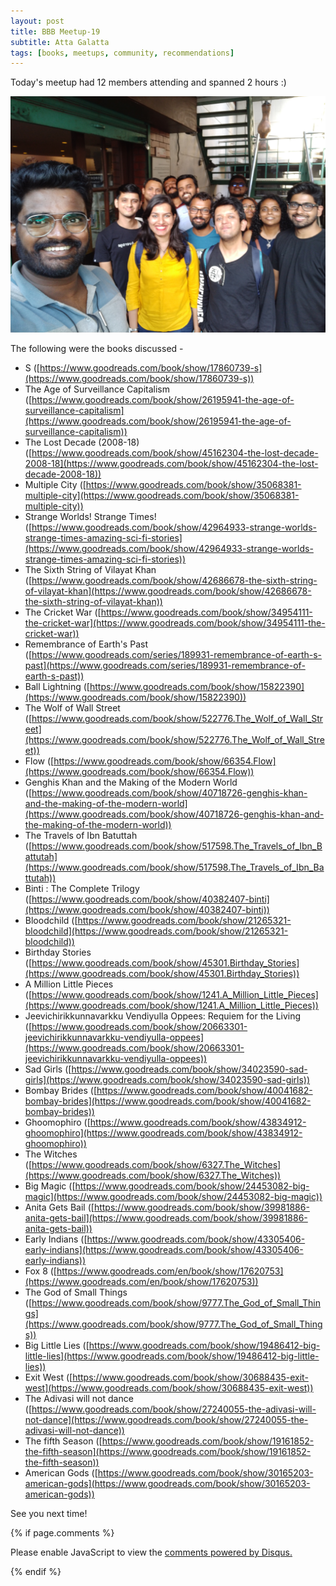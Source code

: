 ```yaml
---
layout: post
title: BBB Meetup-19
subtitle: Atta Galatta
tags: [books, meetups, community, recommendations]
---
```


Today's meetup had 12 members attending and spanned 2 hours :)

![Group](../img/BBB/BBB_19_05_26_2019.jpg)

The following were the books discussed -

- S ([https://www.goodreads.com/book/show/17860739-s](https://www.goodreads.com/book/show/17860739-s))
- The Age of Surveillance Capitalism ([https://www.goodreads.com/book/show/26195941-the-age-of-surveillance-capitalism](https://www.goodreads.com/book/show/26195941-the-age-of-surveillance-capitalism))
- The Lost Decade (2008-18) ([https://www.goodreads.com/book/show/45162304-the-lost-decade-2008-18](https://www.goodreads.com/book/show/45162304-the-lost-decade-2008-18))
- Multiple City ([https://www.goodreads.com/book/show/35068381-multiple-city](https://www.goodreads.com/book/show/35068381-multiple-city))
- Strange Worlds! Strange Times! ([https://www.goodreads.com/book/show/42964933-strange-worlds-strange-times-amazing-sci-fi-stories](https://www.goodreads.com/book/show/42964933-strange-worlds-strange-times-amazing-sci-fi-stories))
- The Sixth String of Vilayat Khan ([https://www.goodreads.com/book/show/42686678-the-sixth-string-of-vilayat-khan](https://www.goodreads.com/book/show/42686678-the-sixth-string-of-vilayat-khan))
- The Cricket War ([https://www.goodreads.com/book/show/34954111-the-cricket-war](https://www.goodreads.com/book/show/34954111-the-cricket-war))
- Remembrance of Earth's Past ([https://www.goodreads.com/series/189931-remembrance-of-earth-s-past](https://www.goodreads.com/series/189931-remembrance-of-earth-s-past))
- Ball Lightning ([https://www.goodreads.com/book/show/15822390](https://www.goodreads.com/book/show/15822390))
- The Wolf of Wall Street ([https://www.goodreads.com/book/show/522776.The_Wolf_of_Wall_Street](https://www.goodreads.com/book/show/522776.The_Wolf_of_Wall_Street))
- Flow ([https://www.goodreads.com/book/show/66354.Flow](https://www.goodreads.com/book/show/66354.Flow))
- Genghis Khan and the Making of the Modern World ([https://www.goodreads.com/book/show/40718726-genghis-khan-and-the-making-of-the-modern-world](https://www.goodreads.com/book/show/40718726-genghis-khan-and-the-making-of-the-modern-world))
- The Travels of Ibn Batuttah ([https://www.goodreads.com/book/show/517598.The_Travels_of_Ibn_Battutah](https://www.goodreads.com/book/show/517598.The_Travels_of_Ibn_Battutah))
- Binti : The Complete Trilogy ([https://www.goodreads.com/book/show/40382407-binti](https://www.goodreads.com/book/show/40382407-binti))
- Bloodchild ([https://www.goodreads.com/book/show/21265321-bloodchild](https://www.goodreads.com/book/show/21265321-bloodchild))
- Birthday Stories ([https://www.goodreads.com/book/show/45301.Birthday_Stories](https://www.goodreads.com/book/show/45301.Birthday_Stories))
- A Million Little Pieces ([https://www.goodreads.com/book/show/1241.A_Million_Little_Pieces](https://www.goodreads.com/book/show/1241.A_Million_Little_Pieces))
- Jeevichirikkunnavarkku Vendiyulla Oppees: Requiem for the Living ([https://www.goodreads.com/book/show/20663301-jeevichirikkunnavarkku-vendiyulla-oppees](https://www.goodreads.com/book/show/20663301-jeevichirikkunnavarkku-vendiyulla-oppees))
- Sad Girls ([https://www.goodreads.com/book/show/34023590-sad-girls](https://www.goodreads.com/book/show/34023590-sad-girls))
- Bombay Brides ([https://www.goodreads.com/book/show/40041682-bombay-brides](https://www.goodreads.com/book/show/40041682-bombay-brides))
- Ghoomophiro ([https://www.goodreads.com/book/show/43834912-ghoomophiro](https://www.goodreads.com/book/show/43834912-ghoomophiro))
- The Witches ([https://www.goodreads.com/book/show/6327.The_Witches](https://www.goodreads.com/book/show/6327.The_Witches))
- Big Magic ([https://www.goodreads.com/book/show/24453082-big-magic](https://www.goodreads.com/book/show/24453082-big-magic))
- Anita Gets Bail ([https://www.goodreads.com/book/show/39981886-anita-gets-bail](https://www.goodreads.com/book/show/39981886-anita-gets-bail))
- Early Indians ([https://www.goodreads.com/book/show/43305406-early-indians](https://www.goodreads.com/book/show/43305406-early-indians))
- Fox 8 ([https://www.goodreads.com/en/book/show/17620753](https://www.goodreads.com/en/book/show/17620753))
- The God of Small Things ([https://www.goodreads.com/book/show/9777.The_God_of_Small_Things](https://www.goodreads.com/book/show/9777.The_God_of_Small_Things))
- Big Little Lies ([https://www.goodreads.com/book/show/19486412-big-little-lies](https://www.goodreads.com/book/show/19486412-big-little-lies))
- Exit West ([https://www.goodreads.com/book/show/30688435-exit-west](https://www.goodreads.com/book/show/30688435-exit-west))
- The Adivasi will not dance ([https://www.goodreads.com/book/show/27240055-the-adivasi-will-not-dance](https://www.goodreads.com/book/show/27240055-the-adivasi-will-not-dance))
- The fifth Season ([https://www.goodreads.com/book/show/19161852-the-fifth-season](https://www.goodreads.com/book/show/19161852-the-fifth-season))
- American Gods ([https://www.goodreads.com/book/show/30165203-american-gods](https://www.goodreads.com/book/show/30165203-american-gods))

See you next time!

{% if page.comments %}
<div id="disqus_thread"></div>
<script>

/**
*  RECOMMENDED CONFIGURATION VARIABLES: EDIT AND UNCOMMENT THE SECTION BELOW TO INSERT DYNAMIC VALUES FROM YOUR PLATFORM OR CMS.
*  LEARN WHY DEFINING THESE VARIABLES IS IMPORTANT: https://disqus.com/admin/universalcode/#configuration-variables*/
/*
var disqus_config = function () {
this.page.url = brokebibliophilesbangalore.github.io/2019-01-27-BBB-Meetup-17;
  // Replace PAGE_URL with your page's canonical URL variable
this.page.identifier = 2019-01-27-BBB-Meetup-17; 
// Replace PAGE_IDENTIFIER with your page's unique identifier variable
};
*/
(function() { // DON'T EDIT BELOW THIS LINE
var d = document, s = d.createElement('script');
s.src = 'https://brokebibliophilesbangalore.disqus.com/embed.js';
s.setAttribute('data-timestamp', +new Date());
(d.head || d.body).appendChild(s);
})();
</script>
<noscript>Please enable JavaScript to view the <a href="https://disqus.com/?ref_noscript">comments powered by Disqus.</a></noscript>
                            
{% endif %}